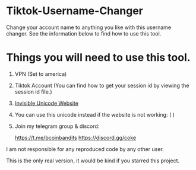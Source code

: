 # Tiktok-Username-Changer
Change your account name to anything you like with this username changer. See the information below to find how to use this tool.



# Things you will need to use this tool.

1. VPN (Set to america)
2. Tiktok Account (You can find how to get your session id by viewing the session id file.)
3. [Invisible Unicode Website](https://www.soscisurvey.de/tools/view-chars.php)
4. You can use this unicode instead if the website is not working: ( )
5. Join my telegram group & discord:

   https://t.me/bcoinbandits
   https://discord.gg/coke


I am not responsible for any reproduced code by any other user.

This is the only real version, it would be kind if you starred this project.

